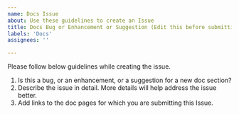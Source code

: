 ```yaml
---
name: Docs Issue
about: Use these guidelines to create an Issue
title: Docs Bug or Enhancement or Suggestion (Edit this before submitting)
labels: 'Docs'
assignees: ''

---
```


Please follow below guidelines while creating the issue. 
1. Is this a bug, or an enhancement, or a suggestion for a new doc section?
2. Describe the issue in detail. More details will help address the issue better. 
3. Add links to the doc pages for which you are submitting this Issue.
